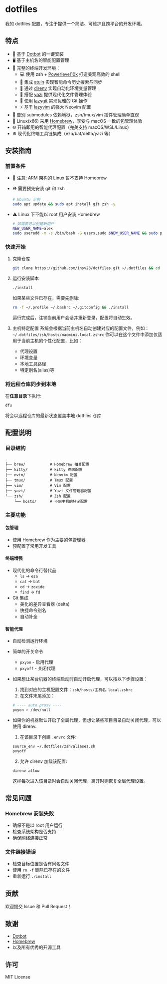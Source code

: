 # dotfiles

我的 dotfiles 配置，专注于提供一个简洁、可维护且跨平台的开发环境。

## 特点

- 🚀 基于 [Dotbot](https://github.com/anishathalye/dotbot) 的一键安装
- 🖥️ 基于主机名的智能配置管理
- 🔧 完整的终端开发环境：
  - 💻 使用 zsh + [Powerlevel10k](https://github.com/romkatv/powerlevel10k) 打造美观高效的 shell
  - 📝 集成 [atuin](https://github.com/atuinsh/atuin) 实现智能命令历史搜索与同步
  - 🔄 通过 [direnv](https://github.com/direnv/direnv) 实现自动化环境变量管理
  - 📂 搭配 [yazi](https://github.com/sxyazi/yazi) 提供现代化文件管理体验
  - 🌳 使用 [lazygit](https://github.com/jesseduffield/lazygit) 实现优雅的 Git 操作
  - ⚡ 基于 [lazyvim](https://github.com/LazyVim/LazyVim) 的强大 Neovim 配置
- 🔌 告别 submodules 依赖地狱，zsh/tmux/vim 插件管理简单直观
- 🍺 Linux(x86) 采用 [Homebrew](https://brew.sh/)，享受与 macOS 一致的包管理体验
- 🌐 开箱即用的智能代理配置（完美支持 macOS/WSL/Linux）
- ⚙️ 现代化终端工具链集成（eza/bat/delta/yazi 等）

## 安装指南

### 前置条件

- 🚫 注意: ARM 架构的 Linux 暂不支持 Homebrew

- ⛑️ 需要预先安装 git 和 zsh

  ```bash
  # Ubuntu 示例
  sudo apt update && sudo apt install git zsh -y
  ```

- ⚠️ Linux 下不能以 root 用户安装 Homebrew

  ```bash
  # 如需要可以创建新用户
  NEW_USER_NAME=alex
  sudo useradd -m -s /bin/bash -G users,sudo $NEW_USER_NAME && sudo passwd $NEW_USER_NAME
  ```

### 快速开始

1. 克隆仓库

   ```bash
   git clone https://github.com/insv23/dotfiles.git ~/.dotfiles && cd ~/.dotfiles
   ```

2. 运行安装脚本

   ```bash
   ./install
   ```

   如果某些文件已存在，需要先删除:

   ```bash
   rm -f ~/.profile ~/.bashrc ~/.gitconfig && ./install
   ```

   运行完成后，注销当前用户会话并重新登录，配置将自动生效。

3. 主机特定配置
   系统会根据当前主机名自动创建对应的配置文件，例如：`~/.dotfiles/zsh/hosts/macmini.local.zshrc`
   你可以在这个文件中添加仅适用于当前主机的个性化配置，比如：
   - 代理设置
   - 环境变量
   - 本地工具路径
   - 特定别名(alias)等

### 将远程仓库同步到本地

在**任意目录**下执行:

```bash
dfu
```

将会以远程仓库的最新状态覆盖本地 dotfiles 仓库

## 配置说明

### 目录结构

```
.
├── brew/           # Homebrew 相关配置
├── kitty/          # kitty 终端配置
├── nvim/           # Neovim 配置
├── tmux/           # Tmux 配置
├── vim/            # Vim 配置
├── yazi/           # Yazi 文件管理器配置
└── zsh/            # Zsh 配置
    └── hosts/      # 不同主机的特定配置
```

### 主要功能

#### 包管理

- 使用 Homebrew 作为主要的包管理器
- 预配置了常用开发工具

#### 终端增强

- 现代化的命令行替代品
  - `ls` → `eza`
  - `cat` → `bat`
  - `cd` → `zoxide`
  - `find` → `fd`
- Git 集成
  - 美化的差异查看器 (delta)
  - 快捷命令别名
  - 自动补全

#### 智能代理

- 自动检测运行环境
- 简单的开关命令
  - `pxyon` - 启用代理
  - `pxyoff` - 关闭代理
- 如果想让某台机器的终端启动时自动开启代理，可以按以下步骤设置：

  1. 找到对应的主机配置文件：`zsh/hosts/主机名.local.zshrc`
  2. 在文件末尾添加：

  ```bash
  # ---- auto proxy ----
  pxyon > /dev/null
  ```

- 如果你的机器默认开启了全局代理，但想让某些项目目录自动关闭代理，可以使用 direnv.

  1. 在该目录下创建 `.envrc` 文件:

  ```bash
  source_env ~/.dotfiles/zsh/aliases.sh
  pxyoff
  ```

  2. 允许 direnv 加载该配置:

  ```bash
  direnv allow
  ```

  这样每次进入该目录时会自动关闭代理，离开时则恢复全局代理设置。

## 常见问题

### Homebrew 安装失败

- 确保不是以 root 用户运行
- 检查系统架构是否支持
- 确保网络连接正常

### 文件链接错误

- 检查目标位置是否有同名文件
- 使用 `rm -f` 删除已存在的文件
- 重新运行 `./install`

## 贡献

欢迎提交 Issue 和 Pull Request！

## 致谢

- [Dotbot](https://github.com/anishathalye/dotbot)
- [Homebrew](https://brew.sh/)
- 以及所有优秀的开源工具

## 许可

MIT License
